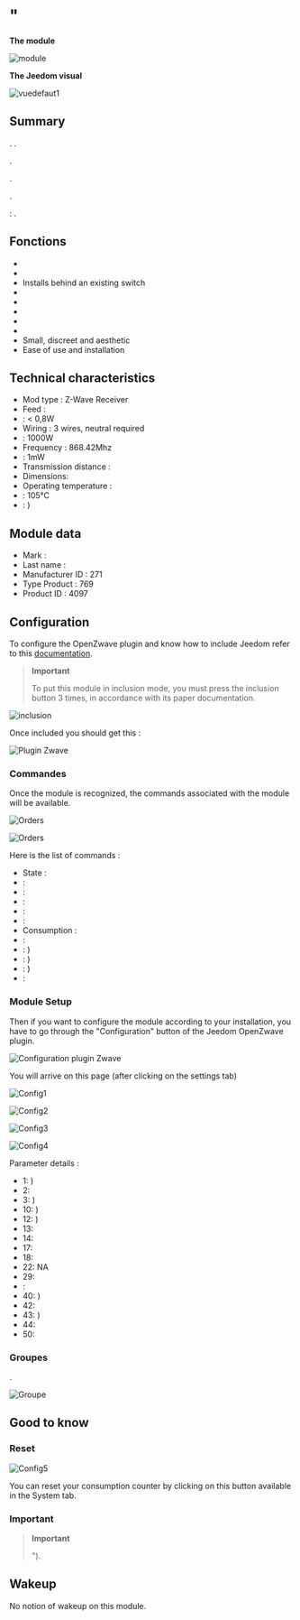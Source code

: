 # "

**The module**

![module](images/fibaro.fgrm222/module.jpg)

**The Jeedom visual**

![vuedefaut1](images/fibaro.fgrm222/vuedefaut1.jpg)

## Summary

. .

.

.

.

 : .

## Fonctions

-   
-   
-   Installs behind an existing switch
-   
-   
-   
-   
-   
-   Small, discreet and aesthetic
-   Ease of use and installation

## Technical characteristics

-   Mod type : Z-Wave Receiver
-   Feed : 
-    : &lt; 0,8W
-   Wiring : 3 wires, neutral required
-    : 1000W
-   Frequency : 868.42Mhz
-    : 1mW
-   Transmission distance : 
-   Dimensions: 
-   Operating temperature : 
-    : 105°C
-    : )

## Module data

-   Mark : 
-   Last name : 
-   Manufacturer ID : 271
-   Type Product : 769
-   Product ID : 4097

## Configuration

To configure the OpenZwave plugin and know how to include Jeedom refer to this [documentation](https://doc.jeedom.com/en_US/plugins/automation%20protocol/openzwave/).

> **Important**
>
> To put this module in inclusion mode, you must press the inclusion button 3 times, in accordance with its paper documentation.

![inclusion](images/fibaro.fgrm222/inclusion.jpg)

Once included you should get this :

![Plugin Zwave](images/fibaro.fgrm222/information.jpg)

### Commandes

Once the module is recognized, the commands associated with the module will be available.

![Orders](images/fibaro.fgrm222/commandes.jpg)

![Orders](images/fibaro.fgrm222/commandes2.jpg)

Here is the list of commands :

-   State : 
-    : 
-    : 
-    : 
-    : 
-    : 
-   Consumption : 
-    : 
-    : )
-    : )
-    : )
-    : 

### Module Setup

Then if you want to configure the module according to your installation, you have to go through the "Configuration" button of the Jeedom OpenZwave plugin.

![Configuration plugin Zwave](images/plugin/bouton_configuration.jpg)

You will arrive on this page (after clicking on the settings tab)

![Config1](images/fibaro.fgrm222/config1.jpg)

![Config2](images/fibaro.fgrm222/config2.jpg)

![Config3](images/fibaro.fgrm222/config3.jpg)

![Config4](images/fibaro.fgrm222/config4.jpg)

Parameter details :

-   1: )
-   2: 
-   3: )
-   10: )
-   12: )
-   13: 
-   14: 
-   17: 
-   18: 
-   22: NA
-   29: 
-   : 
-   40: )
-   42: 
-   43: )
-   44: 
-   50: 

### Groupes

.

![Groupe](images/fibaro.fgrm222/groupe.jpg)

## Good to know

### Reset

![Config5](images/fibaro.fgrm222/config5.jpg)

You can reset your consumption counter by clicking on this button available in the System tab.

### Important

> **Important**
>
> ").


## Wakeup

No notion of wakeup on this module.
